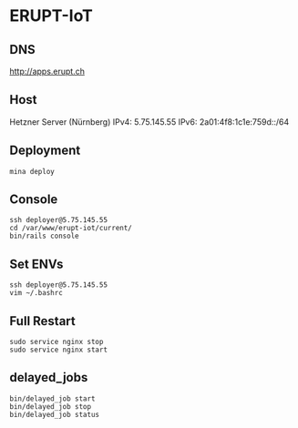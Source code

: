# ERUPT-IoT

## DNS

http://apps.erupt.ch

## Host

Hetzner Server (Nürnberg)
IPv4: 5.75.145.55
IPv6: 2a01:4f8:1c1e:759d::/64

## Deployment

```
mina deploy
```

## Console

```
ssh deployer@5.75.145.55
cd /var/www/erupt-iot/current/
bin/rails console
```

## Set ENVs

```
ssh deployer@5.75.145.55
vim ~/.bashrc
```

## Full Restart

```
sudo service nginx stop
sudo service nginx start
```

## delayed_jobs

```
bin/delayed_job start
bin/delayed_job stop
bin/delayed_job status
```
